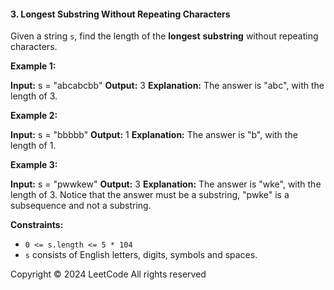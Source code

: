 #### 3\. Longest Substring Without Repeating Characters

Given a string `s`, find the length of the **longest** **substring** without repeating characters.

**Example 1:**

**Input:** s = "abcabcbb"
**Output:** 3
**Explanation:** The answer is "abc", with the length of 3.

**Example 2:**

**Input:** s = "bbbbb"
**Output:** 1
**Explanation:** The answer is "b", with the length of 1.

**Example 3:**

**Input:** s = "pwwkew"
**Output:** 3
**Explanation:** The answer is "wke", with the length of 3.
Notice that the answer must be a substring, "pwke" is a subsequence and not a substring.

**Constraints:**

*   `0 <= s.length <= 5 * 104`
*   `s` consists of English letters, digits, symbols and spaces.

Copyright ©️ 2024 LeetCode All rights reserved